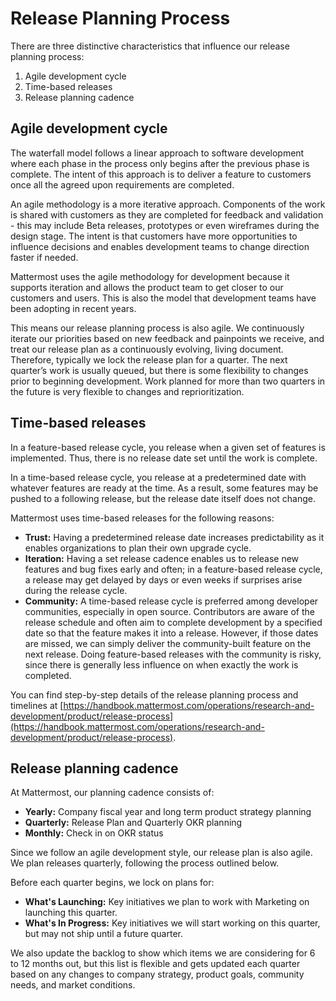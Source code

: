 # Release Planning Process

There are three distinctive characteristics that influence our release planning process:

1. Agile development cycle
2. Time-based releases
3. Release planning cadence

## Agile development cycle

The waterfall model follows a linear approach to software development where each phase in the process only begins after the previous phase is complete. The intent of this approach is to deliver a feature to customers once all the agreed upon requirements are completed.

An agile methodology is a more iterative approach. Components of the work is shared with customers as they are completed for feedback and validation - this may include Beta releases, prototypes or even wireframes during the design stage. The intent is that customers have more opportunities to influence decisions and enables development teams to change direction faster if needed.

Mattermost uses the agile methodology for development because it supports iteration and allows the product team to get closer to our customers and users. This is also the model that development teams have been adopting in recent years.

This means our release planning process is also agile. We continuously iterate our priorities based on new feedback and painpoints we receive, and treat our release plan as a continuously evolving, living document. Therefore, typically we lock the release plan for a quarter. The next quarter’s work is usually queued, but there is some flexibility to changes prior to beginning development. Work planned for more than two quarters in the future is very flexible to changes and reprioritization.

## Time-based releases

In a feature-based release cycle, you release when a given set of features is implemented. Thus, there is no release date set until the work is complete.

In a time-based release cycle, you release at a predetermined date with whatever features are ready at the time. As a result, some features may be pushed to a following release, but the release date itself does not change.

Mattermost uses time-based releases for the following reasons:

* **Trust:** Having a predetermined release date increases predictability as it enables organizations to plan their own upgrade cycle.
* **Iteration:** Having a set release cadence enables us to release new features and bug fixes early and often; in a feature-based release cycle, a release may get delayed by days or even weeks if surprises arise during the release cycle.
* **Community:** A time-based release cycle is preferred among developer communities, especially in open source. Contributors are aware of the release schedule and often aim to complete development by a specified date so that the feature makes it into a release. However, if those dates are missed, we can simply deliver the community-built feature on the next release. Doing feature-based releases with the community is risky, since there is generally less influence on when exactly the work is completed.

You can find step-by-step details of the release planning process and timelines at [https://handbook.mattermost.com/operations/research-and-development/product/release-process](https://handbook.mattermost.com/operations/research-and-development/product/release-process).

## Release planning cadence

At Mattermost, our planning cadence consists of:

* **Yearly:** Company fiscal year and long term product strategy planning
* **Quarterly:** Release Plan and Quarterly OKR planning
* **Monthly:** Check in on OKR status

Since we follow an agile development style, our release plan is also agile. We plan releases quarterly, following the process outlined below.

Before each quarter begins, we lock on plans for:

* **What's Launching:** Key initiatives we plan to work with Marketing on launching this quarter.
* **What's In Progress:** Key initiatives we will start working on this quarter, but may not ship until a future quarter.

We also update the backlog to show which items we are considering for 6 to 12 months out, but this list is flexible and gets updated each quarter based on any changes to company strategy, product goals, community needs, and market conditions.

